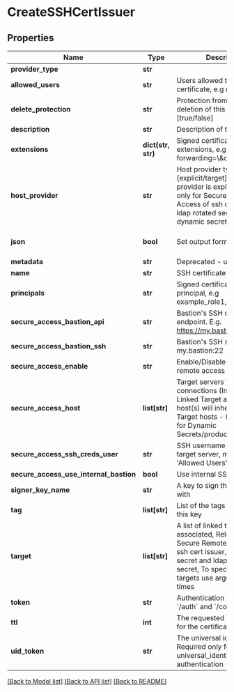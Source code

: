 # CreateSSHCertIssuer

## Properties
Name | Type | Description | Notes
------------ | ------------- | ------------- | -------------
**provider_type** | **str** |  | [optional] 
**allowed_users** | **str** | Users allowed to fetch the certificate, e.g root,ubuntu | 
**delete_protection** | **str** | Protection from accidental deletion of this item [true/false] | [optional] 
**description** | **str** | Description of the object | [optional] 
**extensions** | **dict(str, str)** | Signed certificates with extensions, e.g permit-port-forwarding&#x3D;\\\&quot;\\\&quot; | [optional] 
**host_provider** | **str** | Host provider type [explicit/target], Default Host provider is explicit, Relevant only for Secure Remote Access of ssh cert issuer, ldap rotated secret and ldap dynamic secret | [optional] 
**json** | **bool** | Set output format to JSON | [optional] [default to False]
**metadata** | **str** | Deprecated - use description | [optional] 
**name** | **str** | SSH certificate issuer name | 
**principals** | **str** | Signed certificates with principal, e.g example_role1,example_role2 | [optional] 
**secure_access_bastion_api** | **str** | Bastion&#39;s SSH control API endpoint. E.g. https://my.bastion:9900 | [optional] 
**secure_access_bastion_ssh** | **str** | Bastion&#39;s SSH server. E.g. my.bastion:22 | [optional] 
**secure_access_enable** | **str** | Enable/Disable secure remote access [true/false] | [optional] 
**secure_access_host** | **list[str]** | Target servers for connections (In case of Linked Target association, host(s) will inherit Linked Target hosts - Relevant only for Dynamic Secrets/producers) | [optional] 
**secure_access_ssh_creds_user** | **str** | SSH username to connect to target server, must be in &#39;Allowed Users&#39; list | [optional] 
**secure_access_use_internal_bastion** | **bool** | Use internal SSH Bastion | [optional] 
**signer_key_name** | **str** | A key to sign the certificate with | 
**tag** | **list[str]** | List of the tags attached to this key | [optional] 
**target** | **list[str]** | A list of linked targets to be associated, Relevant only for Secure Remote Access for ssh cert issuer, ldap rotated secret and ldap dynamic secret, To specify multiple targets use argument multiple times | [optional] 
**token** | **str** | Authentication token (see &#x60;/auth&#x60; and &#x60;/configure&#x60;) | [optional] 
**ttl** | **int** | The requested Time To Live for the certificate, in seconds | 
**uid_token** | **str** | The universal identity token, Required only for universal_identity authentication | [optional] 

[[Back to Model list]](../README.md#documentation-for-models) [[Back to API list]](../README.md#documentation-for-api-endpoints) [[Back to README]](../README.md)



